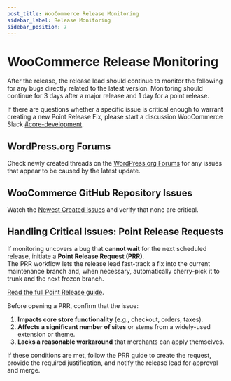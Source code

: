 ```yaml
---
post_title: WooCommerce Release Monitoring
sidebar_label: Release Monitoring
sidebar_position: 7
---
```


# WooCommerce Release Monitoring

After the release, the release lead should continue to monitor the following for any bugs directly related to the latest version.  Monitoring should continue for 3 days after a major release and 1 day for a point release.

If there are questions whether a specific issue is critical enough to warrant creating a new Point Release Fix, please start a discussion WooCommerce Slack [#core-development](https://woocommercecommunity.slack.com/archives/C4TNYTR28).

## WordPress.org Forums

Check newly created threads on the [WordPress.org Forums](https://wordpress.org/support/plugin/woocommerce/) for any issues that appear to be caused by the latest update.

## WooCommerce GitHub Repository Issues

Watch the [Newest Created Issues](https://github.com/woocommerce/woocommerce/issues?q=is%3Aissue%20state%3Aopen%20sort%3Acreated-desc) and verify that none are critical.

## Handling Critical Issues: Point Release Requests

If monitoring uncovers a bug that **cannot wait** for the next scheduled release, initiate a **Point Release Request (PRR)**.  
The PRR workflow lets the release lead fast-track a fix into the current maintenance branch and, when necessary, automatically cherry-pick it to trunk and the next frozen branch.

[Read the full Point Release guide](/docs/contribution/releases/point-releases).

Before opening a PRR, confirm that the issue:

1. **Impacts core store functionality** (e.g., checkout, orders, taxes).
2. **Affects a significant number of sites** or stems from a widely-used extension or theme.
3. **Lacks a reasonable workaround** that merchants can apply themselves.

If these conditions are met, follow the PRR guide to create the request, provide the required justification, and notify the release lead for approval and merge.
